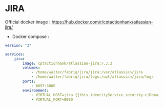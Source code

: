 JIRA
============

Official docker image : https://hub.docker.com/r/cptactionhank/atlassian-jira/ 


* Docker compose :

```yml
version: "3"

services:
    jira:
        image: cptactionhank/atlassian-jira:7.3.3
        volumes:
            - /home/walter/fabriq/jira/jira:/var/atlassian/jira
            - /home/walter/fabriq/jira/logs:/opt/atlassian/jira/logs
        ports:
            - 8097:8080
        environment:
            - VIRTUAL_HOST=jira.{{this.identityService.identity.ciDomain}}
            - VIRTUAL_PORT=8080  
```

